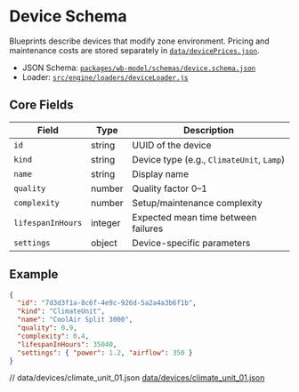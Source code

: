 # Device Schema

Blueprints describe devices that modify zone environment.
Pricing and maintenance costs are stored separately in [`data/devicePrices.json`](../../../data/devicePrices.json).

- JSON Schema: [`packages/wb-model/schemas/device.schema.json`](../../../packages/wb-model/schemas/device.schema.json)
- Loader: [`src/engine/loaders/deviceLoader.js`](../../../src/engine/loaders/deviceLoader.js)

## Core Fields

| Field | Type | Description |
|-------|------|-------------|
| `id` | string | UUID of the device |
| `kind` | string | Device type (e.g., `ClimateUnit`, `Lamp`) |
| `name` | string | Display name |
| `quality` | number | Quality factor 0–1 |
| `complexity` | number | Setup/maintenance complexity |
| `lifespanInHours` | integer | Expected mean time between failures |
| `settings` | object | Device-specific parameters |

## Example

```json
{
  "id": "7d3d3f1a-8c6f-4e9c-926d-5a2a4a3b6f1b",
  "kind": "ClimateUnit",
  "name": "CoolAir Split 3000",
  "quality": 0.9,
  "complexity": 0.4,
  "lifespanInHours": 35040,
  "settings": { "power": 1.2, "airflow": 350 }
}
```
// data/devices/climate_unit_01.json
[data/devices/climate_unit_01.json](../../../data/devices/climate_unit_01.json)
